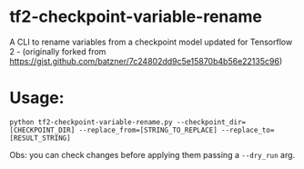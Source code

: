 # tf2-checkpoint-variable-rename 

A CLI to rename variables from a checkpoint model updated for Tensorflow 2 - (originally forked from https://gist.github.com/batzner/7c24802dd9c5e15870b4b56e22135c96)

# Usage:

`python tf2-checkpoint-variable-rename.py --checkpoint_dir=[CHECKPOINT_DIR] --replace_from=[STRING_TO_REPLACE] --replace_to=[RESULT_STRING]`

Obs: you can check changes before applying them passing a `--dry_run` arg.
